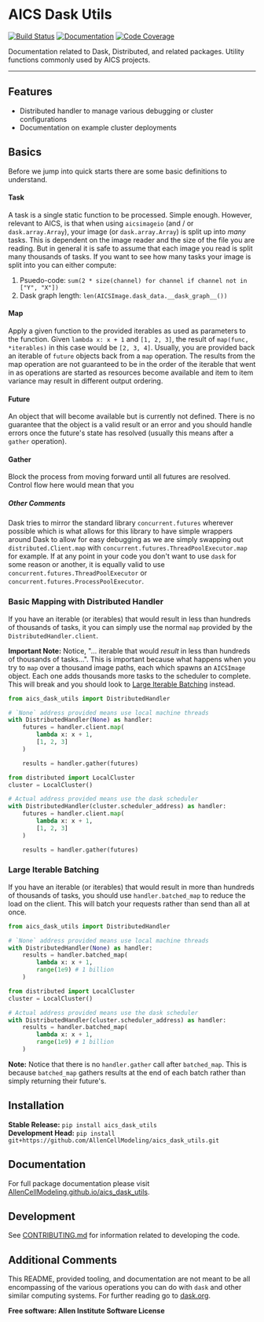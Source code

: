 # AICS Dask Utils

[![Build Status](https://github.com/AllenCellModeling/aics_dask_utils/workflows/Build%20Master/badge.svg)](https://github.com/AllenCellModeling/aics_dask_utils/actions)
[![Documentation](https://github.com/AllenCellModeling/aics_dask_utils/workflows/Documentation/badge.svg)](https://AllenCellModeling.github.io/aics_dask_utils)
[![Code Coverage](https://codecov.io/gh/AllenCellModeling/aics_dask_utils/branch/master/graph/badge.svg)](https://codecov.io/gh/AllenCellModeling/aics_dask_utils)

Documentation related to Dask, Distributed, and related packages.
Utility functions commonly used by AICS projects.

---

## Features
* Distributed handler to manage various debugging or cluster configurations
* Documentation on example cluster deployments

## Basics
Before we jump into quick starts there are some basic definitions to understand.

#### Task
A task is a single static function to be processed. Simple enough. However, relevant to
AICS, is that when using `aicsimageio` (and / or `dask.array.Array`), your image (or
`dask.array.Array`) is split up into _many_ tasks. This is dependent on the image reader
and the size of the file you are reading. But in general it is safe to assume that each
image you read is split many thousands of tasks. If you want to see how many tasks your
image is split into you can either compute:

1. Psuedo-code: `sum(2 * size(channel) for channel if channel not in ["Y", "X"])`
2. Dask graph length: `len(AICSImage.dask_data.__dask_graph__())`

#### Map
Apply a given function to the provided iterables as used as parameters to the function.
Given `lambda x: x + 1` and `[1, 2, 3]`, the result of `map(func, *iterables)` in this
case would be `[2, 3, 4]`. Usually, you are provided back an iterable of `future`
objects back from a `map` operation. The results from the map operation are not
guaranteed to be in the order of the iterable that went in as operations are started as
resources become available and item to item variance may result in different output
ordering.

#### Future
An object that will become available but is currently not defined. There is no guarantee
that the object is a valid result or an error and you should handle errors once the
future's state has resolved (usually this means after a `gather` operation).

#### Gather
Block the process from moving forward until all futures are resolved. Control flow here
would mean that you

##### Other Comments
Dask tries to mirror the standard library `concurrent.futures` wherever possible which
is what allows for this library to have simple wrappers around Dask to allow for easy
debugging as we are simply swapping out `distributed.Client.map` with
`concurrent.futures.ThreadPoolExecutor.map` for example. If at any point in your code
you don't want to use `dask` for some reason or another, it is equally valid to use
`concurrent.futures.ThreadPoolExecutor` or `concurrent.futures.ProcessPoolExecutor`.

### Basic Mapping with Distributed Handler
If you have an iterable (or iterables) that would result in less than hundreds of
thousands of tasks, it you can simply use the normal `map` provided by the
`DistributedHandler.client`.

**Important Note:** Notice, "... iterable that would _result_ in less than hundreds
of thousands of tasks...". This is important because what happens when you try to `map`
over a thousand image paths, each which spawns an `AICSImage` object. Each one adds
thousands more tasks to the scheduler to complete. This will break and you should look
to [Large Iterable Batching](#large-iterable-batching) instead.

```python
from aics_dask_utils import DistributedHandler

# `None` address provided means use local machine threads
with DistributedHandler(None) as handler:
    futures = handler.client.map(
        lambda x: x + 1,
        [1, 2, 3]
    )

    results = handler.gather(futures)

from distributed import LocalCluster
cluster = LocalCluster()

# Actual address provided means use the dask scheduler
with DistributedHandler(cluster.scheduler_address) as handler:
    futures = handler.client.map(
        lambda x: x + 1,
        [1, 2, 3]
    )

    results = handler.gather(futures)
```

### Large Iterable Batching
If you have an iterable (or iterables) that would result in more than hundreds of
thousands of tasks, you should use `handler.batched_map` to reduce the load on the
client. This will batch your requests rather than send than all at once.

```python
from aics_dask_utils import DistributedHandler

# `None` address provided means use local machine threads
with DistributedHandler(None) as handler:
    results = handler.batched_map(
        lambda x: x + 1,
        range(1e9) # 1 billion
    )

from distributed import LocalCluster
cluster = LocalCluster()

# Actual address provided means use the dask scheduler
with DistributedHandler(cluster.scheduler_address) as handler:
    results = handler.batched_map(
        lambda x: x + 1,
        range(1e9) # 1 billion
    )
```

**Note:** Notice that there is no `handler.gather` call after `batched_map`. This is
because `batched_map` gathers results at the end of each batch rather than simply
returning their future's.

## Installation
**Stable Release:** `pip install aics_dask_utils`<br>
**Development Head:** `pip install git+https://github.com/AllenCellModeling/aics_dask_utils.git`

## Documentation
For full package documentation please visit
[AllenCellModeling.github.io/aics_dask_utils](https://AllenCellModeling.github.io/aics_dask_utils).

## Development
See [CONTRIBUTING.md](CONTRIBUTING.md) for information related to developing the code.

## Additional Comments
This README, provided tooling, and documentation are not meant to be all encompassing
of the various operations you can do with `dask` and other similar computing systems.
For further reading go to [dask.org](https://dask.org/).

**Free software: Allen Institute Software License**
